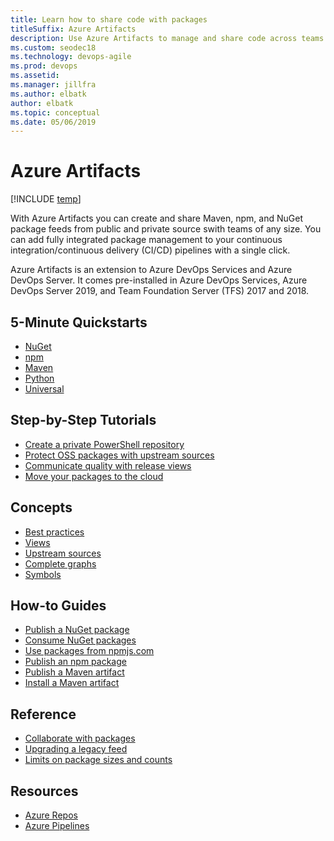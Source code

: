 ```yaml
---
title: Learn how to share code with packages 
titleSuffix: Azure Artifacts
description: Use Azure Artifacts to manage and share code across teams and platforms  
ms.custom: seodec18 
ms.technology: devops-agile
ms.prod: devops
ms.assetid:  
ms.manager: jillfra
ms.author: elbatk
author: elbatk
ms.topic: conceptual
ms.date: 05/06/2019
---
```


# Azure Artifacts

[!INCLUDE [temp](../../_shared/version-tfs-2017-through-vsts.md)]  

With Azure Artifacts you can create and share Maven, npm, and NuGet package feeds from public and private source swith teams of any size. You can 
add fully integrated package management to your continuous integration/continuous delivery (CI/CD) pipelines with a single click.  

Azure Artifacts is an extension to Azure DevOps Services and Azure DevOps Server. It comes pre-installed in Azure DevOps Services, Azure DevOps Server 2019, and Team Foundation Server (TFS) 2017 and 2018.

## 5-Minute Quickstarts  

- [NuGet](../get-started-nuget.md)
- [npm](../get-started-npm.md)
- [Maven](../get-started-maven.md)
- [Python](../quickstarts/python-packages.md)
- [Universal](../quickstarts/universal-packages.md)

## Step-by-Step Tutorials

- [Create a private PowerShell repository](../tutorials/private-powershell-library.md)
- [Protect OSS packages with upstream sources](../tutorials/protect-oss-packages-with-upstream-sources.md)
- [Communicate quality with release views](../feeds/views.md)
- [Move your packages to the cloud](../nuget/move-from-fileshares.md)

## Concepts 
      
- [Best practices](../concepts/best-practices.md)
- [Views](../concepts/views.md)
- [Upstream sources](../concepts/upstream-sources.md)
- [Complete graphs](../concepts/package-graph.md)
- [Symbols](../concepts/symbols.md)


## How-to Guides

- [Publish a NuGet package](../nuget/publish.md)
- [Consume NuGet packages](../nuget/consume.md)
- [Use packages from npmjs.com](../npm/upstream-sources.md)
- [Publish an npm package](../npm/publish.md)
- [Publish a Maven artifact](../maven/publish.md)
- [Install a Maven artifact](../maven/install.md)

## Reference 

- [Collaborate with packages](../collaborate-with-packages.md)
- [Upgrading a legacy feed](../reference/feed-upgrade-learn-more.md)
- [Limits on package sizes and counts](../reference/limits.md)

## Resources 

- [Azure Repos](../../repos/index.md)
- [Azure Pipelines](../../pipelines/index.md)